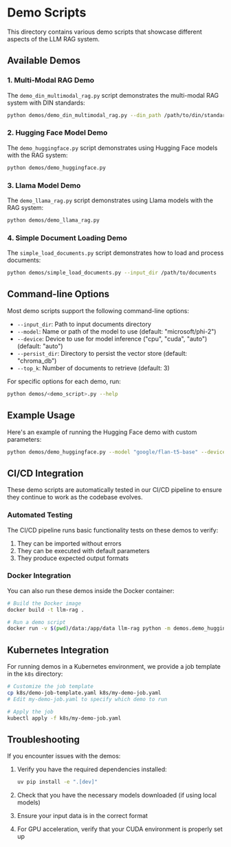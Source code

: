 # Demo Scripts

This directory contains various demo scripts that showcase different aspects of the LLM RAG system.

## Available Demos

### 1. Multi-Modal RAG Demo

The `demo_din_multimodal_rag.py` script demonstrates the multi-modal RAG system with DIN standards:

```bash
python demos/demo_din_multimodal_rag.py --din_path /path/to/din/standards
```

### 2. Hugging Face Model Demo

The `demo_huggingface.py` script demonstrates using Hugging Face models with the RAG system:

```bash
python demos/demo_huggingface.py
```

### 3. Llama Model Demo

The `demo_llama_rag.py` script demonstrates using Llama models with the RAG system:

```bash
python demos/demo_llama_rag.py
```

### 4. Simple Document Loading Demo

The `simple_load_documents.py` script demonstrates how to load and process documents:

```bash
python demos/simple_load_documents.py --input_dir /path/to/documents
```

## Command-line Options

Most demo scripts support the following command-line options:

- `--input_dir`: Path to input documents directory
- `--model`: Name or path of the model to use (default: "microsoft/phi-2")
- `--device`: Device to use for model inference ("cpu", "cuda", "auto") (default: "auto")
- `--persist_dir`: Directory to persist the vector store (default: "chroma_db")
- `--top_k`: Number of documents to retrieve (default: 3)

For specific options for each demo, run:

```bash
python demos/<demo_script>.py --help
```

## Example Usage

Here's an example of running the Hugging Face demo with custom parameters:

```bash
python demos/demo_huggingface.py --model "google/flan-t5-base" --device "cpu" --top_k 5
```

## CI/CD Integration

These demo scripts are automatically tested in our CI/CD pipeline to ensure they continue to work as the codebase evolves.

### Automated Testing

The CI/CD pipeline runs basic functionality tests on these demos to verify:

1. They can be imported without errors
2. They can be executed with default parameters
3. They produce expected output formats

### Docker Integration

You can also run these demos inside the Docker container:

```bash
# Build the Docker image
docker build -t llm-rag .

# Run a demo script
docker run -v $(pwd)/data:/app/data llm-rag python -m demos.demo_huggingface --input_dir /app/data
```

## Kubernetes Integration

For running demos in a Kubernetes environment, we provide a job template in the `k8s` directory:

```bash
# Customize the job template
cp k8s/demo-job-template.yaml k8s/my-demo-job.yaml
# Edit my-demo-job.yaml to specify which demo to run

# Apply the job
kubectl apply -f k8s/my-demo-job.yaml
```

## Troubleshooting

If you encounter issues with the demos:

1. Verify you have the required dependencies installed:

   ```bash
   uv pip install -e ".[dev]"
   ```

2. Check that you have the necessary models downloaded (if using local models)

3. Ensure your input data is in the correct format

4. For GPU acceleration, verify that your CUDA environment is properly set up
